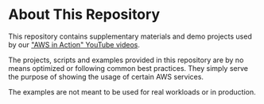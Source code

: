 # About This Repository

This repository contains supplementary materials and demo projects used by our ["AWS in Action" YouTube videos](...).

The projects, scripts and examples provided in this repository are by no means optimized or following common best practices. They simply serve the purpose of showing the usage of certain AWS services.

The examples are not meant to be used for real workloads or in production.